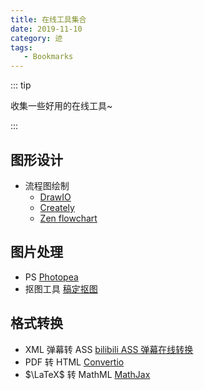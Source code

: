 ```yaml
---
title: 在线工具集合
date: 2019-11-10
category: 迹
tags:
   - Bookmarks
---
```


::: tip

收集一些好用的在线工具~

:::

<!-- more -->

<!-- 新的工具添加在上面，长时间不使用的需要清理 -->

## 图形设计

-  流程图绘制
   -  [DrawIO](https://draw.io/)
   -  [Creately](https://creately.com/)
   -  [Zen flowchart](http://www.zenflowchart.com/)

## 图片处理

-  PS [Photopea](https://www.photopea.com/)
-  抠图工具 [稿定抠图](https://www.gaoding.com/koutu)

## 格式转换

-  XML 弹幕转 ASS [bilibili ASS 弹幕在线转换](https://tiansh.github.io/us-danmaku/bilibili/)
-  PDF 转 HTML [Convertio](https://convertio.co/)
-  $\LaTeX$ 转 MathML [MathJax](https://www.mathjax.org/#demo)
